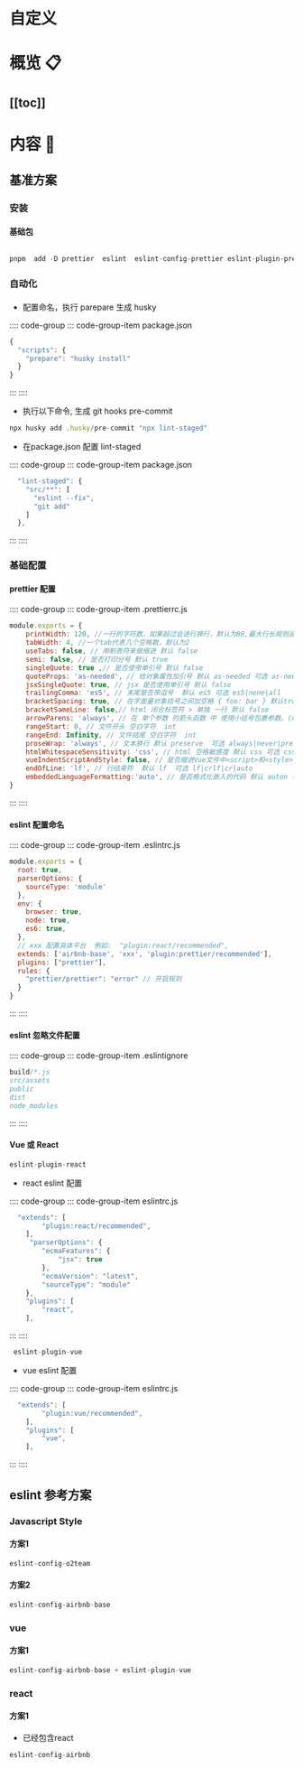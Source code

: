 # 自定义
> 
# 概览 :clipboard:
 
[[toc]]
---
# 内容 :japanese_ogre:


## 基准方案


### 安装

#### 基础包

```js

pnpm  add -D prettier  eslint  eslint-config-prettier eslint-plugin-prettier husky lint-staged eslint-config-airbnb-base  eslint-plugin-import

```




### 自动化 


#### 


* 配置命名，执行 parepare 生成 husky 

:::: code-group
::: code-group-item package.json
```js
{
  "scripts": {
    "prepare": "husky install"
  }
}
```
:::
::::

* 执行以下命令, 生成 git hooks pre-commit

```js
npx husky add .husky/pre-commit "npx lint-staged"
```

*  在package.json  配置 lint-staged

:::: code-group
::: code-group-item package.json
```js
  "lint-staged": {
    "src/**": [
      "eslint --fix",
      "git add"
    ]
  },
```
:::
::::


### 基础配置 

####  prettier  配置

:::: code-group
::: code-group-item .prettierrc.js
```js
module.exports = {
    printWidth: 120, //一行的字符数，如果超过会进行换行，默认为80,最大行长规则通常设置为100或120
    tabWidth: 4, //一个tab代表几个空格数，默认为2 
    useTabs: false, // 用制表符来做缩进 默认 false 
    semi: false, // 是否打印分号 默认 true 
    singleQuote: true ,// 是否使用单引号 默认 false
    quoteProps: 'as-needed', // 给对象属性加引号 默认 as-needed 可选 as-needed|consistent|preserve
    jsxSingleQuote: true, // jsx 是否使用单引号 默认 false
    trailingComma: 'es5', // 末尾是否带逗号  默认 es5 可选 es5|none|all
    bracketSpacing: true, // 在字面量对象括号之间加空格 { foo: bar } 默认true
    bracketSameLine: false,// html 闭合标签符 > 单独 一行 默认 false
    arrowParens: 'always', // 在 单个参数 的箭头函数 中 使用小括号包裹参数。(x) => x 默认 always 可选always|avoid
    rangeStart: 0, // 文件开头 空白字符  int 
    rangeEnd: Infinity, // 文件结尾 空白字符  int 
    proseWrap: 'always', // 文本换行 默认 preserve  可选 always|never|preserve
    htmlWhitespaceSensitivity: 'css', // html 空格敏感度 默认 css 可选 css|strict|ignore
    vueIndentScriptAndStyle: false, // 是否缩进Vue文件中<script>和<style>标记内的代码 默认 false
    endOfLine: 'lf', // 行结束符  默认 lf  可选 lf|crlf|cr|auto
    embeddedLanguageFormatting:'auto', // 是否格式化嵌入的代码 默认 auton 可选 auto | off
}
```
:::
::::

#### eslint 配置命名

:::: code-group
::: code-group-item .eslintrc.js
```js
module.exports = {
  root: true,
  parserOptions: {
    sourceType: 'module'
  },
  env: {
    browser: true,
    node: true,
    es6: true,
  },
  // xxx 配置具体平台  例如:  "plugin:react/recommended",
  extends: ['airbnb-base', 'xxx', 'plugin:prettier/recommended'],
  plugins: ["prettier"],
  rules: {
    "prettier/prettier": "error" // 开启规则
  }
}
```
:::
::::


####  eslint 忽略文件配置 

:::: code-group
::: code-group-item .eslintignore
```js
build/*.js
src/assets
public
dist
node_modules
```
:::
::::


####  Vue  或  React 

```js
eslint-plugin-react
```

* react eslint 配置 

:::: code-group
::: code-group-item eslintrc.js
```js
  "extends": [
        "plugin:react/recommended",
    ],
     "parserOptions": {
        "ecmaFeatures": {
            "jsx": true
        },
        "ecmaVersion": "latest",
        "sourceType": "module"
    },
    "plugins": [
        "react",
    ],
```
:::
::::



```js
 eslint-plugin-vue
```


* vue eslint 配置 

:::: code-group
::: code-group-item eslintrc.js
```js
  "extends": [
        "plugin:vue/recommended",
    ],
    "plugins": [
        "vue",
    ],
```
:::
::::


## eslint 参考方案

###  Javascript Style 

#### 方案1

```js
eslint-config-o2team

```

#### 方案2
```js
eslint-config-airbnb-base

```

###  vue

#### 方案1

```js
eslint-config-airbnb-base + eslint-plugin-vue

```


###  react


#### 方案1

* 已经包含react
```js
eslint-config-airbnb 
```


